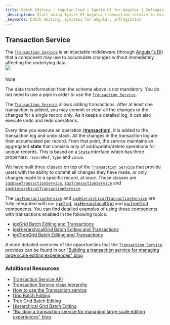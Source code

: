 ```yaml
---
title: Batch Editing | Angular Crud | Ignite UI for Angular | Infragistics
_description: Start using Ignite UI Angular transaction service to easily implement batch editing and perform Angular CRUD operations on your components.
_keywords: batch editing, igniteui for angular, infragistics
---
```



## Transaction Service

The [`Transaction Service`]({environment:angularApiUrl}/interfaces/transactionservice.html) is an injectable middleware (through [Angular's DI](https://angular.io/guide/dependency-injection)) that a component may use to accumulate changes without immediately affecting the underlying data.
    <img src="https://cdn-images-1.medium.com/max/800/1*O-6DidcFW_XCSqgKRfXf_Q.png"
        style="display:flex;max-height:400px;margin:auto auto 20px auto;" />

> [!NOTE]
> The data transformation from the schema above is not mandatory. You do not need to use a pipe in order to use the [`Transaction Service`]({environment:angularApiUrl}/interfaces/transactionservice.html).

The [`Transaction Service`]({environment:angularApiUrl}/interfaces/transactionservice.html) allows adding transactions. After at least one transaction is added, you may commit or clear all the changes or the changes for a single record only. As it keeps a detailed log, it can also execute undo and redo operations.

Every time you execute an operation ([**transaction**]({environment:angularApiUrl}/interfaces/transaction.html)), it is added to the transaction log and undo stack. All the changes in the transaction log are then accumulated per record. From that point, the service maintains an aggregated **state** that consists only of add/update/delete operations for unique records. This is based on a [`State`]({environment:angularApiUrl}/interfaces/state.html) interface which has three properties: `recordRef`, `type` and `value`.

We have built three classes on top of the [`Transaction Service`]({environment:angularApiUrl}/interfaces/transactionservice.html) that provide users with the ability to commit all changes they have made, or only changes made to a specific record, at once. Those classes are [`igxBaseTransactionService`]({environment:angularApiUrl}/classes/igxbasetransactionservice.html), [`igxTransactionService`]({environment:angularApiUrl}/classes/igxtransactionservice.html) and [`igxHierarchicalTransactionService`]({environment:angularApiUrl}/classes/igxhierarchicaltransactionservice.html).

The [`igxTransactionService`]({environment:angularApiUrl}/classes/igxtransactionservice.html) and [`igxHierarchicalTransactionService`]({environment:angularApiUrl}/classes/igxhierarchicaltransactionservice.html) are fully integrated with our [igxGrid]({environment:angularApiUrl}/classes/igxgridcomponent.html), [igxHierarchicalGrid]({environment:angularApiUrl}/classes/igxhierarchicalgridcomponent.html) and [igxTreeGrid]({environment:angularApiUrl}/classes/igxtreegridcomponent.html) components. You can find detailed examples of using those components with transactions enabled in the following topics:
* [igxGrid Batch Editing and Transactions](grid/batch_editing.md)
* [igxHierarchicalGrid Batch Editing and Transactions](hierarchicalgrid/batch_editing.md)
* [igxTreeGrid Batch Editing and Transactions](treegrid/batch_editing.md)

A more detailed overview of the opportunities that the [`Transaction Service`]({environment:angularApiUrl}/interfaces/transactionservice.html) provides can be found in our ["Building a transaction service for managing large scale editing experiences" blog](https://blog.angular.io/building-a-transaction-service-for-managing-large-scale-editing-experiences-ded666eafd5e)

### Additional Resources
<div class="divider--half"></div>

* [Transaction Service API]({environment:angularApiUrl}/interfaces/transactionservice.html)
* [Transaction Service class hierarchy](transaction-classes.md)
* [How to use the Transaction service](transaction-how-to-use.md)
* [Grid Batch Editing](grid/batch_editing.md)
* [Tree Grid Batch Editing](treegrid/batch_editing.md)
* [Hierarchical Grid Batch Editing](hierarchicalgrid/batch_editing.md)
* ["Building a transaction service for managing large scale editing experiences" blog](https://blog.angular.io/building-a-transaction-service-for-managing-large-scale-editing-experiences-ded666eafd5e)
